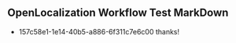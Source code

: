 ## OpenLocalization Workflow Test MarkDown
* 157c58e1-1e14-40b5-a886-6f311c7e6c00 thanks!

<!--HONumber=Jul16_HO3-->


